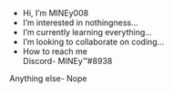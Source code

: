 -  Hi, I’m MINEy008
-  I’m interested in nothingness...
-  I’m currently learning everything...
-  I’m looking to collaborate on coding...
-  How to reach me     
   Discord- MINEy™#8938
   

 Anything else- Nope

<!---
MINEy008/MINEy008 is a ✨ special ✨ repository because its `README.md` (this file) appears on your GitHub profile.
You can click the Preview link to take a look at your changes.
--->
